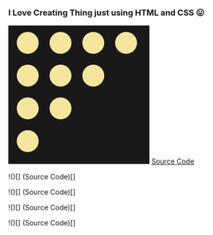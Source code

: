 ### I Love Creating Thing just using HTML and CSS 😛

![Display](https://github.com/thaian161/CSS-battle/blob/main/docs/Battle%2019%20-%20Spacing.png)
[Source Code](https://codepen.io/annb161/pen/WNJpwEp)

!()[]
(Source Code)[]

!()[]
(Source Code)[]

!()[]
(Source Code)[]

!()[]
(Source Code)[]